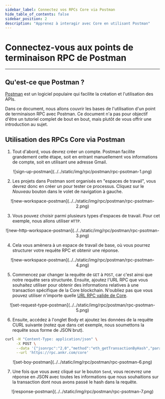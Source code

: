 ```yaml
---
sidebar_label: Connectez vos RPCs Core via Postman
hide_table_of_contents: false
sidebar_position: 2
description: "Apprenez à interagir avec Core en utilisant Postman"
---
```


# Connectez-vous aux points de terminaison RPC de Postman

---

## Qu'est-ce que Postman ?

[Postman](https://www.postman.com/) est un logiciel populaire qui facilite la création et l'utilisation des APIs.

Dans ce document, nous allons couvrir les bases de l'utilisation d'un point de terminaison RPC avec Postman. Ce document n'a pas pour objectif d'être un tutoriel complet de bout en bout, mais plutôt de vous offrir une introduction au sujet.

## Utilisation des RPCs Core via Postman

1. Tout d'abord, vous devrez créer un compte. Postman facilite grandement cette étape, soit en entrant manuellement vos informations de compte, soit en utilisant une adresse Gmail.

<p align="center" style={{zoom:"40%"}}>![sign-up-postman](../../static/img/rpc/postman/rpc-psotman-1.png)</p>

2. Les projets dans Postman sont organisés en "espaces de travail", vous devrez donc en créer un pour tester ce processus. Cliquez sur le _Nouveau_ bouton dans le volet de navigation à gauche.

<p align="center" style={{zoom:"40%"}}>![new-workspace-postman](../../static/img/rpc/postman/rpc-psotman-2.png)</p>

3. Vous pouvez choisir parmi plusieurs types d'espaces de travail. Pour cet exemple, nous allons utiliser `HTTP`.

<p align="center" style={{zoom:"40%"}}>![new-http-workspace-postman](../../static/img/rpc/postman/rpc-psotman-3.png)</p>

4. Cela vous amènera à un espace de travail de base, où vous pourrez structurer votre requête RPC et obtenir une réponse.

<p align="center" style={{zoom:"40%"}}>![new-workspace-postman](../../static/img/rpc/postman/rpc-psotman-4.png)</p>

5. Commencez par changer la requête de `GET` à `POST`, car c'est ainsi que notre requête sera structurée. Ensuite, ajoutez l'URL RPC que vous souhaitez utiliser pour obtenir des informations relatives à une transaction spécifique de la Core blockchain. N'oubliez pas que vous pouvez utiliser n'importe quelle [URL RPC valide de Core](./rpc-list.md).

<p align="center" style={{zoom:"40%"}}>![set-request-type-postman](../../static/img/rpc/postman/rpc-psotman-5.png)</p>

6. Ensuite, accédez à l'onglet Body et ajoutez les données de la requête CURL suivante (notez que dans cet exemple, nous soumettons la requête sous forme de JSON brut).

```bash
curl -H "Content-Type: application/json" \
     -X POST \
     --data '{"jsonrpc":"2.0","method":"eth_getTransactionByHash","params":["0xc9c4a5d14857ace0db197c7393806868824763377f802645aacf6f38d9c309b7"],"id":1}' \
     --url 'https://rpc.ankr.com/core'
```

<p align="center" style={{zoom:"70%"}}>![set-boy-postman](../../static/img/rpc/postman/rpc-psotman-6.png)</p>

7. Une fois que vous avez cliqué sur le bouton `Send`, vous recevrez une réponse en JSON avec toutes les informations que nous souhaitions sur la transaction dont nous avons passé le hash dans la requête.

<p align="center" style={{zoom:"40%"}}>![response-postman](../../static/img/rpc/postman/rpc-psotman-7.png)</p>